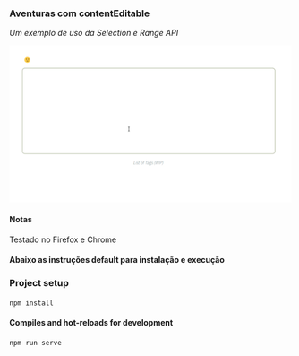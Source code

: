 ### Aventuras com contentEditable
*Um exemplo de uso da Selection e Range API*


![](wed22.gif)


#### Notas
Testado no Firefox e Chrome 



#### Abaixo as instruções default para instalação e execução

### Project setup 
```
npm install
```

#### Compiles and hot-reloads for development
```
npm run serve
```


